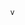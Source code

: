               v
 
                                                                                                                                                                                                                      
    
